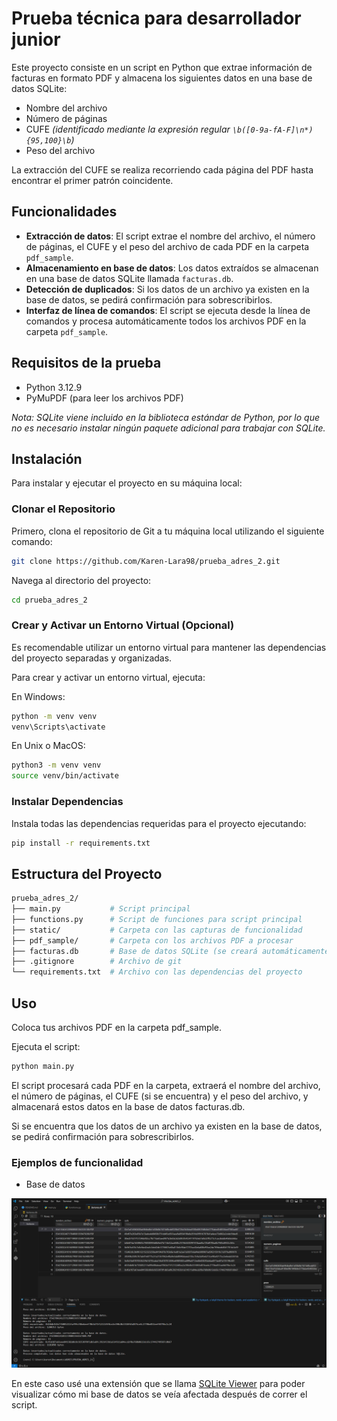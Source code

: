 # Prueba técnica para desarrollador junior

Este proyecto consiste en un script en Python que extrae información de facturas en formato PDF y almacena los siguientes datos en una base de datos SQLite:

- Nombre del archivo
- Número de páginas
- CUFE _(identificado mediante la expresión regular `\b([0-9a-fA-F]\n*){95,100}\b`)_
- Peso del archivo

La extracción del CUFE se realiza recorriendo cada página del PDF hasta encontrar el primer patrón coincidente.

## Funcionalidades

- **Extracción de datos**: El script extrae el nombre del archivo, el número de páginas, el CUFE y el peso del archivo de cada PDF en la carpeta `pdf_sample`.
- **Almacenamiento en base de datos**: Los datos extraídos se almacenan en una base de datos SQLite llamada `facturas.db`.
- **Detección de duplicados**: Si los datos de un archivo ya existen en la base de datos, se pedirá confirmación para sobrescribirlos.
- **Interfaz de línea de comandos**: El script se ejecuta desde la línea de comandos y procesa automáticamente todos los archivos PDF en la carpeta `pdf_sample`.

## Requisitos de la prueba

- Python 3.12.9
- PyMuPDF (para leer los archivos PDF)

_Nota: SQLite viene incluido en la biblioteca estándar de Python, por lo que no es necesario instalar ningún paquete adicional para trabajar con SQLite._

## Instalación

Para instalar y ejecutar el proyecto en su máquina local:

### Clonar el Repositorio

Primero, clona el repositorio de Git a tu máquina local utilizando el siguiente comando:

```bash
git clone https://github.com/Karen-Lara98/prueba_adres_2.git
```

Navega al directorio del proyecto:

```bash
cd prueba_adres_2
```

### Crear y Activar un Entorno Virtual (Opcional)

Es recomendable utilizar un entorno virtual para mantener las dependencias del proyecto separadas y organizadas.

Para crear y activar un entorno virtual, ejecuta:

En Windows:

```bash
python -m venv venv
venv\Scripts\activate
```

En Unix o MacOS:

```bash
python3 -m venv venv
source venv/bin/activate
```

### Instalar Dependencias

Instala todas las dependencias requeridas para el proyecto ejecutando:

```bash
pip install -r requirements.txt
```

## Estructura del Proyecto

```bash
prueba_adres_2/
├── main.py           # Script principal
├── functions.py      # Script de funciones para script principal
├── static/           # Carpeta con las capturas de funcionalidad
├── pdf_sample/       # Carpeta con los archivos PDF a procesar
├── facturas.db       # Base de datos SQLite (se creará automáticamente)
├── .gitignore        # Archivo de git 
└── requirements.txt  # Archivo con las dependencias del proyecto
```

## Uso

Coloca tus archivos PDF en la carpeta pdf_sample.

Ejecuta el script:

```bash
python main.py
```

El script procesará cada PDF en la carpeta, extraerá el nombre del archivo, el número de páginas, el CUFE (si se encuentra) y el peso del archivo, y almacenará estos datos en la base de datos facturas.db.

Si se encuentra que los datos de un archivo ya existen en la base de datos, se pedirá confirmación para sobrescribirlos.

### Ejemplos de funcionalidad

- Base de datos

![DB](static/funcional_1.png)

En este caso usé una extensión que se llama [SQLite Viewer](https://marketplace.visualstudio.com/items?itemName=qwtel.sqlite-viewer) para poder visualizar cómo mi base de datos se veía afectada después de correr el script.
